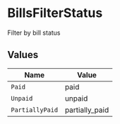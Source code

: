 # BillsFilterStatus

Filter by bill status


## Values

| Name            | Value           |
| --------------- | --------------- |
| `Paid`          | paid            |
| `Unpaid`        | unpaid          |
| `PartiallyPaid` | partially_paid  |